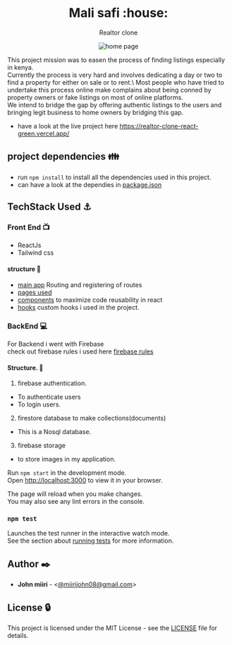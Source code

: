 <h1 align="center">Mali safi :house:</h1>
<p align="center">Realtor clone</p>

<p align="center">
  <img src="https://github.com/Johnteh/realtor-clone-react/blob/main/src/assets/svg/realtor%20clone.png"
       alt="home page"
       width="full"
  >
</p>

This project mission  was to easen the process of finding listings especially in kenya.\
Currently the process is very hard and involves dedicating a day or two to find a property for either on sale or to rent.\ 
Most people who have tried to undertake this process online make complains about being conned by property owners or fake listings on most of online platforms.\
We intend to bridge the gap by offering authentic listings to the users and bringing legit  business to home owners by bridging this gap.
- have a look at the live project here https://realtor-clone-react-green.vercel.app/ 

## project dependencies :family:
- run `npm install` to install all the dependencies used in this project. 
- can have a look at the dependies in [package.json](./package.json)

## TechStack Used :anchor:
    
### Front End :tv:
- ReactJs
- Tailwind css
#### structure :open_file_folder:
- [main app](./src/App.js) Routing and registering of routes 
- [pages used](./src/pages)
- [components](./src/components/) to maximize code reusability in react
- [hooks](./src/hooks/) custom hooks i used in the project.

### BackEnd :computer:
For Backend i went with Firebase\
check out firebase rules i used here [firebase rules](./rules.txt)
#### Structure. :open_file_folder:
1. firebase authentication.
* To authenticate users
* To login users.
2. firestore database to make collections(documents)
* This is a Nosql database. 
3. firebase storage 
* to store images in my application.

Run `npm start` in the development mode.\
Open [http://localhost:3000](http://localhost:3000) to view it in your browser.

The page will reload when you make changes.\
You may also see any lint errors in the console.

### `npm test`

Launches the test runner in the interactive watch mode.\
See the section about [running tests](https://facebook.github.io/create-react-app/docs/running-tests) for more information.

## Author :black_nib:

- **John miiri** - <[@miirijohn08@gmail.com](https://github.com/Johnteh)>

## License :lock:

This project is licensed under the MIT License - see the [LICENSE](./LICENSE) file for details.
